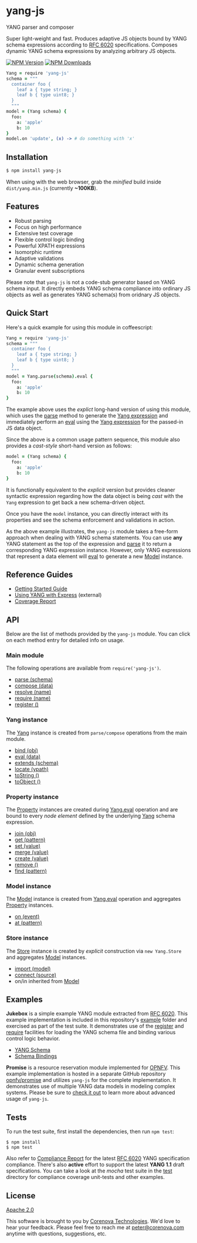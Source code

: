 # yang-js

YANG parser and composer

Super light-weight and fast. Produces adaptive JS objects bound by
YANG schema expressions according to
[RFC 6020](http://tools.ietf.org/html/rfc6020)
specifications. Composes dynamic YANG schema expressions by analyzing
arbitrary JS objects.

  [![NPM Version][npm-image]][npm-url]
  [![NPM Downloads][downloads-image]][downloads-url]

```coffeescript
Yang = require 'yang-js'
schema = """
  container foo {
    leaf a { type string; }
    leaf b { type uint8; }
  }
  """
model = (Yang schema) {
  foo:
    a: 'apple'
    b: 10
}
model.on 'update', (x) -> # do something with 'x'
```

## Installation

```bash
$ npm install yang-js
```

When using with the web browser, grab the *minified* build inside
`dist/yang.min.js` (currently **~100KB**).

## Features

* Robust parsing
* Focus on high performance
* Extensive test coverage
* Flexible control logic binding
* Powerful XPATH expressions
* Isomorphic runtime
* Adaptive validations
* Dynamic schema generation
* Granular event subscriptions

Please note that `yang-js` is not a code-stub generator based on YANG
schema input. It directly embeds YANG schema compliance into ordinary
JS objects as well as generates YANG schema(s) from oridnary JS
objects.

## Quick Start

Here's a quick example for using this module in coffeescript:

```coffeescript
Yang = require 'yang-js'
schema = """
  container foo {
    leaf a { type string; }
    leaf b { type uint8; }
  }
  """
model = Yang.parse(schema).eval {
  foo:
    a: 'apple'
    b: 10
}
```

The example above uses the *explict* long-hand version of using this
module, which uses the [parse](./src/core/yang.litcoffee#parse-schema)
method to generate the [Yang expression](./src/core/yang.litcoffee) and
immediately perform an [eval](./src/core/yang.litcoffee#eval-data-opts)
using the [Yang expression](./src/core/yang.litcoffee) for the passed-in JS
data object.

Since the above is a common usage pattern sequence, this module also
provides a *cast-style* short-hand version as follows:

```coffeescript
model = (Yang schema) {
  foo:
    a: 'apple'
    b: 10
}
```

It is functionally equivalent to the *explicit* version but provides
cleaner syntactic expression regarding how the data object is being
*cast* with the `Yang` expression to get back a new schema-driven
object.

Once you have the `model` instance, you can directly interact with its
properties and see the schema enforcement and validations in action.

As the above example illustrates, the `yang-js` module takes a
free-form approach when dealing with YANG schema statements. You can
use **any** YANG statement as the top of the expression and
[parse](./src/core/yang.litcoffee#parse-schema) it to return a
corresponding YANG expression instance. However, only YANG expressions
that represent a data element will
[eval](./src/core/yang.litcoffee#eval-data-opts) to generate a new
[Model](./src/core/model.litcoffee) instance.

## Reference Guides

- [Getting Started Guide](./TUTORIAL.md)
- [Using YANG with Express](http://github.com/corenova/yang-express) (external)
- [Coverage Report](./test/yang-compliance-coverage.md)

## API

Below are the list of methods provided by the `yang-js` module. You
can click on each method entry for detailed info on usage.

### Main module

The following operations are available from `require('yang-js')`.

- [parse (schema)](./src/core/yang.litcoffee#parse-schema)
- [compose (data)](./src/core/yang.litcoffee#compose-data-opts)
- [resolve (name)](./src/core/yang.litcoffee#resolve-from-name)
- [require (name)](./src/core/yang.litcoffee#require-name-opts)
- [register ()](./src/core/yang.litcoffee#register-opts)

### Yang instance

The [Yang](./src/core/yang.litcoffee) instance is created from
`parse/compose` operations from the main module.

- [bind (obj)](./src/core/yang.litcoffee#bind-obj)
- [eval (data)](./src/core/yang.litcoffee#eval-data-opts)
- [extends (schema)](./src/core/yang.litcoffee#extends-schema)
- [locate (ypath)](./src/core/yang.litcoffee#locate-ypath)
- [toString ()](./src/core/yang.litcoffee#tostring-opts)
- [toObject ()](./src/core/yang.litcoffee#toobject)

### Property instance

The [Property](./src/core/property.litcoffee) instances are created during
[Yang.eval](./src/core/yang.litcoffee#eval-data-opts) operation and are
bound to every *node element* defined by the underlying
[Yang](./src/core/yang.litcoffee) schema expression.

- [join (obj)](./src/core/property.litcoffee#join-obj)
- [get (pattern)](./src/core/property.litcoffee#get-pattern)
- [set (value)](./src/core/property.litcoffee#set-value)
- [merge (value)](./src/core/property.litcoffee#merge-value)
- [create (value)](./src/core/property.litcoffee#create-value)
- [remove ()](./src/core/property.litcoffee#remove-value)
- [find (pattern)](./src/core/property.litcoffee#find-pattern)

### Model instance

The [Model](./src/core/model.litcoffee) instance is created from
[Yang.eval](./src/core/yang.litcoffee#eval-data-opts) operation and
aggregates [Property](./src/core/property.litcoffee) instances.

- [on (event)](./src/core/model.litcoffee#on-event)
- [at (pattern)](./src/core/model.litcoffee#at-pattern)

### Store instance

The [Store](./src/core/store.litcoffee) instance is created by *explicit*
construction via `new Yang.Store` and aggregates
[Model](./src/core/model.litcoffee) instances.

- [import (model)](./src/core/store.litcoffee#import-model)
- [connect (source)](./src/core/store.litcoffee#connect-source)
- on/in inherited from [Model](./src/core/model.litcoffee)

## Examples

**Jukebox** is a simple example YANG module extracted from
[RFC 6020](http://tools.ietf.org/html/rfc6020). This example
implementation is included in this repository's [example](./example)
folder and exercised as part of the test suite. It demonstrates use of
the [register](./src/core/yang.litcoffee#register) and
[require](./src/core/yang.litcoffee#require-name-opts) facilities for
loading the YANG schema file and binding various control logic
behavior.

 - [YANG Schema](./example/jukebox.yang)
 - [Schema Bindings](./example/jukebox.coffee)

**Promise** is a resource reservation module implemented for
[OPNFV](http://opnfv.org). This example implementation is hosted in a
separate GitHub repository
[opnfv/promise](http://github.com/opnfv/promise) and utilizes
`yang-js` for the complete implementation. It demonstrates use of
multiple YANG data models in modeling complex systems. Please be sure
to [check it out](http://github.com/opnfv/promise) to learn more about
advanced usage of `yang-js`.

## Tests

To run the test suite, first install the dependencies, then run `npm
test`:
```
$ npm install
$ npm test
```

Also refer to [Compliance Report](./test/yang-compliance-coverage.md)
for the latest [RFC 6020](http://tools.ietf.org/html/rfc6020) YANG
specification compliance. There's also **active** effort to support
the latest **YANG 1.1** draft specifications. You can take a look at
the *mocha* test suite in the [test](./test) directory for compliance
coverage unit-tests and other examples.

## License
  [Apache 2.0](LICENSE)

This software is brought to you by
[Corenova Technologies](http://www.corenova.com). We'd love to hear
your feedback.  Please feel free to reach me at <peter@corenova.com>
anytime with questions, suggestions, etc.

[npm-image]: https://img.shields.io/npm/v/yang-js.svg
[npm-url]: https://npmjs.org/package/yang-js
[downloads-image]: https://img.shields.io/npm/dt/yang-js.svg
[downloads-url]: https://npmjs.org/package/yang-js

